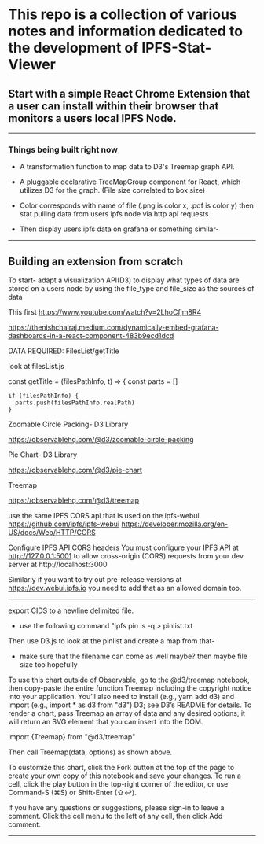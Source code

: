 # This repo is a collection of various notes and information dedicated to the development of IPFS-Stat-Viewer
## Start with a simple React Chrome Extension that a user can install within their browser that monitors a users local IPFS Node.

--------------------------------------------------------------------------------------------------------------------------------------------------------
### Things being built right now 

- A transformation function to map data to D3's Treemap graph API.

- A pluggable declarative TreeMapGroup component for React, which utilizes D3 for the graph. (File size correlated to box size)

- Color corresponds with name of file (.png is color x, .pdf is color y)
  then stat pulling data from users ipfs node via http api requests
  
- Then display users ipfs data on grafana or something similar-

--------------------------------------------------------------------------------------------------------------------------------------------------------
  
## Building an extension from scratch

To start- adapt a visualization API(D3) to display what types of data are stored on a users node by using the file_type and file_size as the sources of data

This first https://www.youtube.com/watch?v=2LhoCfjm8R4

https://thenishchalraj.medium.com/dynamically-embed-grafana-dashboards-in-a-react-component-483b9ecd1dcd



  DATA REQUIRED: FilesList/getTitle
  
  
look at filesList.js


  const getTitle = (filesPathInfo, t) => {
  const parts = []

    if (filesPathInfo) {
      parts.push(filesPathInfo.realPath)
    }


Zoomable Circle Packing- D3 Library

https://observablehq.com/@d3/zoomable-circle-packing

Pie Chart- D3 Library

https://observablehq.com/@d3/pie-chart

Treemap

https://observablehq.com/@d3/treemap

use the same IPFS CORS api that is used on the ipfs-webui
https://github.com/ipfs/ipfs-webui
https://developer.mozilla.org/en-US/docs/Web/HTTP/CORS

Configure IPFS API CORS headers
You must configure your IPFS API at http://127.0.0.1:5001 to allow cross-origin (CORS) requests from your dev server at http://localhost:3000

Similarly if you want to try out pre-release versions at https://dev.webui.ipfs.io you need to add that as an allowed domain too.

-----------------------------------------------------------------------------------------------------------------------------------------------------------

export CIDS to a newline delimited file.
  - use the following command "ipfs pin ls -q > pinlist.txt

Then use D3.js to look at the pinlist and create a map from that-
  - make sure that the filename can come as well maybe? then maybe file size too hopefully
 
 
 To use this chart outside of Observable, go to the @d3/treemap notebook, then copy-paste the entire function Treemap including the copyright notice into your application. You’ll also need to install (e.g., yarn add d3) and import (e.g., import * as d3 from "d3") D3; see D3’s README for details. To render a chart, pass Treemap an array of data and any desired options; it will return an SVG element that you can insert into the DOM.
 
import {Treemap} from "@d3/treemap"

Then call Treemap(data, options) as shown above.

To customize this chart, click the  Fork button at the top of the page to create your own copy of this notebook and save your changes. To run a cell, click the play button  in the top-right corner of the editor, or use Command-S (⌘S) or Shift-Enter (⇧↩).

If you have any questions or suggestions, please sign-in to leave a comment. Click the cell menu  to the left of any cell, then click  Add comment.



-------------------------------------------------------------------------------------------------------------------------------------------------------

